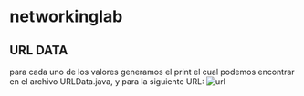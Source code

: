 # networkinglab
## URL DATA
para cada uno de los valores generamos el print el cual podemos encontrar en el archivo URLData.java, y para la siguiente URL:
![url](/darm145/networkinglab/imagenes/url.PNG)
